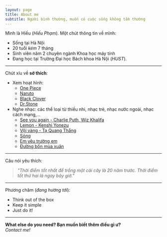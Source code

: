 ```yaml
---
layout: page
title: About me
subtitle: Người bình thường, muốn có cuộc sống không tầm thường
---
```


Mình là Hiếu (*Hiếu Phạm*). Một chút thông tin về mình:  
- Sống tại Hà Nội
- 20 tuổi *kém* 7 tháng
- Sinh viên năm 2 chuyên ngành Khoa học máy tính
- Đang học tại Trường Đại học Bách khoa Hà Nội (*HUST*).

***   
Chút xíu về **sở thích**:
- Xem hoạt hình: 
  * [One Piece](https://vi.wikipedia.org/wiki/One_Piece) 
  * [Naruto](https://vi.wikipedia.org/wiki/Naruto)
  * [Black Clover](https://vi.wikipedia.org/wiki/Black_Clover)
  * [Dr.Stone](https://vi.wikipedia.org/wiki/Dr._Stone)
- Nghe nhạc: các thể loại từ thiếu nhi, nhạc trẻ, nhạc nước ngoài, nhạc cách mạng,...
  * [See you again - Charlie Puth, Wiz Khalifa](https://www.youtube.com/watch?v=zXdWWHjjx4c)
  * [Lemon - Kenshi Yonezu](https://www.youtube.com/watch?v=r7fAJntK3ho)
  * [Vội vàng - Tạ Quang Thắng](https://www.youtube.com/watch?v=R43xOUlRHWc&list=LLn0VKiemiA6P_pwp4w8i6yQ&index=31)
  * [Sóng](https://www.youtube.com/watch?v=Yl9mwX2Qo24&list=LLn0VKiemiA6P_pwp4w8i6yQ&index=42)
  * [Em yêu trường em](https://www.youtube.com/watch?v=Ln9ZRx-kgbg)
  * [Đường bốn mùa xuân](https://www.youtube.com/watch?v=fRGav42fY2o)
  
 ***    
 Câu nói yêu thích:
 > *"Thời điểm tốt nhất để trồng một cái cây là 20 năm trước. Thời điểm tốt thứ hai là ngay bây giờ."*
 
 ***   
 Phương châm (*đang hướng tới*):
 - Think out of the box
 - Keep it simple
 - Just do it!
 
 ***   
**What else do you need? Bạn muốn biết thêm điều gì ư?**  
   *Contact me!*
 
 


                 

 
  
